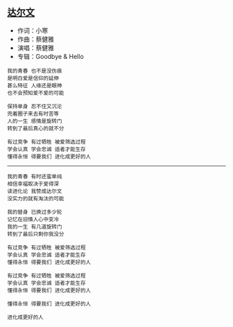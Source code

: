 ## [达尔文](http://changba.com/s/ILTsuTBYUNwH0c9yFqgDNA)

* 作词：小寒
* 作曲：蔡健雅
* 演唱：蔡健雅
* 专辑：Goodbye & Hello

```
我的青春 也不是没伤痕
是明白爱是信仰的延伸
甚么特征 人缘还是眼神
也不会预知爱不爱的可能

保持单身 忍不住又沉沦
兜着圈子来去有时苦等
人的一生 感情是旋转门
转到了最后真心的就不分

有过竞争 有过牺牲 被爱筛选过程
学会认真 学会忠诚 适者才能生存
懂得永恒 得要我们 进化成更好的人
```

---

```
我的青春 有时还蛮单纯
相信幸福取决于爱得深
读进化论 我赞成达尔文
没实力的就有淘汰的可能

我的替身 已换过多少轮
记忆在旧情人心中变冷
我的一生 有几道旋转门
转到了最后只剩你我没分

有过竞争 有过牺牲 被爱筛选过程
学会认真 学会忠诚 适者才能生存
懂得永恒 得要我们 进化成更好的人

有过竞争 有过牺牲 被爱筛选过程
学会认真 学会忠诚 适者才能生存
懂得永恒 得要我们 进化成更好的人

懂得永恒 得要我们 进化成更好的人

进化成更好的人
```
